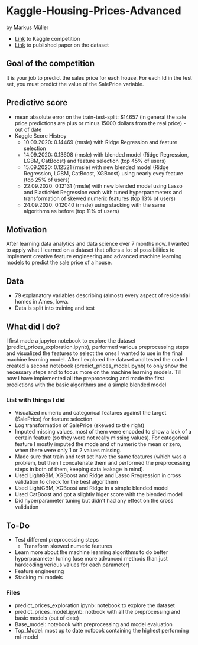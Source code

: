 # Kaggle-Housing-Prices-Advanced
by Markus Müller

- <a href='https://www.kaggle.com/c/house-prices-advanced-regression-techniques'>Link</a> to Kaggle competition 
- <a href='http://jse.amstat.org/v19n3/decock.pdf'>Link</a> to published paper on the dataset

## Goal of the competition
It is your job to predict the sales price for each house. For each Id in the test set, you must predict the value of the SalePrice variable.

## Predictive score 
- mean absolute error on the train-test-split: $14657 (in general the sale price predictions are plus or minus 15000 dollars from the real price) - out of date
- Kaggle Score Histroy
  - 10.09.2020: 0.14469 (rmsle) with Ridge Regression and feature selection
  - 14.09.2020: 0.13608 (rmsle) with blended model (Ridge Regression, LGBM, CatBoost) and feature selection (top 45% of users)
  - 15.09.2020: 0.12521 (rmsle) with new blended model (Ridge Regression, LGBM, CatBoost, XGBoost) using nearly evey feature (top 25% of users)
  - 22.09.2020: 0.12131 (rmsle) with new blended model using Lasso and ElasticNet Regression each with tuned hyperparameters and transformation of skewed  numeric features (top 13% of users)
  - 24.09.2020: 0.12040 (rmsle) using stacking with the same algorithms as before (top 11% of users)


## Motivation
After learning data analytics and data science over 7 months now. I wanted to apply what I learned on a dataset that offers a lot of possibilities to implement creative feature engineering and advanced machine learning models to predict the sale price of a house.

## Data
- 79 explanatory variables describing (almost) every aspect of residential homes in Ames, Iowa.
- Data is split into training and test

## What did I do?
I first made a jupyter notebook to explore the dataset (predict_prices_exploration.ipynb), performed various preprocessing steps and visualized the features to select the ones I wanted to use in the final machine learning model. After I explored the dataset and tested the code I created a second notebook (predict_prices_model.ipynb) to only show the necessary steps and to focus more on the machine learning models. Till now I have implemented all the preprocessing and made the first predictions with the basic algorithms and a simple blended model


### List with things I did
- Visualized numeric and categorical features against the target (SalePrice) for feature selection
- Log transformation of SalePrice (skewed to the right)
- Imputed missing values, most of them were encoded to show a lack of a certain feature (so they were not really missing values). For categorical feature I mostly imputed the mode and of numeric the mean or zero, when there were only 1 or 2 values missing.
- Made sure that train and test set have the same features (which was a problem, but then I concatenate them and performed the preprocessing steps in both of them, keeping data leakage in mind).
- Used LightGBM, XGBoost and Ridge and Lasso Rregression in cross validation to check for the best algorithem
- Used LightGBM, XGBoost and Ridge in a simple blended model
- Used CatBoost and got a slightly higer score with the blended model
- Did hyperparameter tuning but didn't had any effect on the cross validation 


## To-Do
- Test different preprocessing steps
  - Transform skewed numeric features
- Learn more about the machine learning algorithms to do better hyperparameter tuning (use more advanced methods than just hardcoding verious values for each parameter)
- Feature engineering
- Stacking ml models


### Files
- predict_prices_exploration.ipynb: notebook to explore the dataset
- predict_prices_model.ipynb: notbook with all the preprocessing and basic models (out of date)
- Base_model: notebook with preprocessing and model evaluation
- Top_Model: most up to date notbook containing the highest performing ml-model
